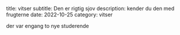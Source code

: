 title: vitser
subtitle: Den er rigtig sjov
description: kender du den med frugterne
date: 2022-10-25
category: vitser

der var engang to nye studerende 
